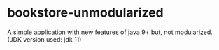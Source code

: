 # bookstore-unmodularized
A simple application with new features of java 9+ but, not modularized. (JDK version used: jdk 11)

